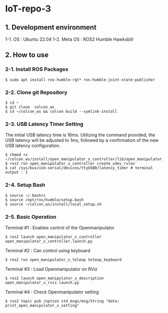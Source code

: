 # IoT-repo-3

## 1. Development environment
1-1. OS : Ubuntu 22.04
1-2. Meta OS : ROS2 Humble Hawksbill

## 2. How to use
### 2-1. Install ROS Packages

<pre><code>$ sudo apt install ros-humble-rqt* ros-humble-joint-state-publisher</code></pre>

### 2-2. Clone git Repository

<pre><code>$ cd ~
$ git clone <repository_url> colcon_ws
$ cd ~/colcon_ws && colcon build --symlink-install</code></pre>

### 2-3. USB Latency Timer Setting
The initial USB latency time is 16ms. Utilizing the command provided, the USB latency will be adjusted to 1ms, followed by a confirmation of the new USB latency configuration.

<pre><code>$ chmod +x ~/colcon_ws/install/open_manipulator_x_controller/lib/open_manipulator_x_controller/create_udev_rules
$ ros2 run open_manipulator_x_controller create_udev_rules
$ cat /sys/bus/usb-serial/devices/ttyUSB0/latency_timer # terminal output : 1</code></pre>

### 2-4. Setup Bash

<pre><code>$ source ~/.bashrc
$ source /opt/ros/humble/setup.bash
$ source ~/colcon_ws/install/local_setup.sh</code></pre>

### 2-5. Basic Operation
Terminal #1 : Enables control of the Openmanipulator

<pre><code>$ ros2 launch open_manipulator_x_controller open_manipulator_x_controller.launch.py</code></pre>

Terminal #2 : Can control using keyboard

<pre><code>$ ros2 run open_manipulator_x_teleop teleop_keyboard</code></pre>

Terminal #3 : Load Openmanipulator on RViz

<pre><code>$ ros2 launch open_manipulator_x_description open_manipulator_x_rviz.launch.py</code></pre>

Terminal #4 : Check Openmanipulator setting

<pre><code>$ ros2 topic pub /option std_msgs/msg/String "data: print_open_manipulator_x_setting"
</code></pre>
